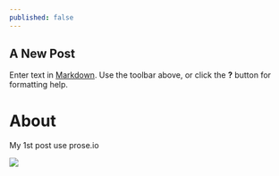 ```yaml
---
published: false
---
```

## A New Post

Enter text in [Markdown](http://daringfireball.net/projects/markdown/). Use the toolbar above, or click the **?** button for formatting help.

# About
My 1st post use prose.io

![]({{site.baseurl}}/http://ialbum.ga/albums/Los%20Angeles/beach-1630458_1280.jpg)
